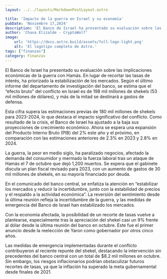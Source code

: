 ```yaml
---
layout: ../../layouts/MarkdownPostLayout.astro

title: 'Impacto de la guerra en Israel y su economía'
pubDate: 'Noviembre 17,2024'
description: 'El Banco de Israel ha presentado su evaluación sobre las implicaciones económicas de la guerra con Hamás.'
author: 'Chava Elizalde - CryptoWolf'
image:
    url: 'https://docs.astro.build/assets/full-logo-light.png'
    alt: 'El logotipo completo de Astro.'
tags: ["finanzas"]
category: Finanzas
---
```

El Banco de Israel ha presentado su evaluación sobre las implicaciones económicas de la guerra con Hamás. En lugar de recortar las tasas de interés, ha priorizado la estabilización de los mercados. Según el último informe del departamento de investigación del banco, se estima que el “efecto bruto” del conflicto en Israel es de 198 mil millones de shekels (53 mil millones de dólares), y más de la mitad se destinará a gastos de defensa.

Esta cifra supera las estimaciones previas de 180 mil millones de shekels para 2023-2024, lo que destaca el impacto significativo del conflicto. Como resultado de la crisis, el Banco de Israel ha ajustado a la baja sus proyecciones de crecimiento económico. Ahora se espera una expansión del Producto Interno Bruto (PIB) del 2% este año y el próximo, en comparación con las estimaciones anteriores de 2.3% en 2023 y 2.8% en 2024.

La guerra, la peor en medio siglo, ha paralizado negocios, afectado la demanda del consumidor y mermado la fuerza laboral tras un ataque de Hamás el 7 de octubre que dejó 1,200 muertos. Se espera que el gabinete discuta un plan fiscal revisado para 2023, con un aumento de gastos de 30 mil millones de shekels, en su mayoría financiado por deuda.

En el comunicado del banco central, se enfatiza la atención en “estabilizar los mercados y reducir la incertidumbre, junto con la estabilidad de precios y el respaldo a la actividad económica”. La reversión del sentimiento desde la última reunión refleja la incertidumbre de la guerra, y las medidas de emergencia del Banco de Israel han estabilizado los mercados.

Con la economía afectada, la posibilidad de un recorte de tasas vuelve a plantearse, especialmente tras la apreciación del shekel casi un 9% frente al dólar desde la última reunión del banco en octubre. Este fue el primer anuncio desde la reelección de Yaron como gobernador por otros cinco años.

Las medidas de emergencia implementadas durante el conflicto contribuyeron al reciente repunte del shekel, destacando la intervención sin precedentes del banco central con un total de $8.2 mil millones en octubre. Sin embargo, los riesgos inflacionarios podrían obstaculizar futuros recortes de tasas, ya que la inflación ha superado la meta gubernamental desde finales de 2021.
